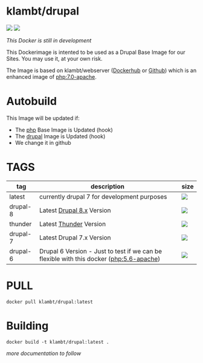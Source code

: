 # klambt/drupal
[![](https://images.microbadger.com/badges/version/klambt/drupal.svg)](http://microbadger.com/images/klambt/drupal "Get your own version badge on microbadger.com") [![](https://images.microbadger.com/badges/image/klambt/drupal.svg)](https://microbadger.com/images/klambt/drupal "Get your own image badge on microbadger.com")

*This Docker is still in development*

This Dockerimage is intented to be used as a Drupal Base Image for our Sites. You may use it, at your own risk.

The Image is based on klambt/webserver ([Dockerhub](https://hub.docker.com/r/klambt/webserver/) or [Github](https://github.com/klambt/docker_webserver)) which is an enhanced image of [php:7.0-apache](https://hub.docker.com/_/php/).

Autobuild
======
This Image will be updated if:
* The [php](https://hub.docker.com/_/php/) Base Image is Updated (hook)
* The [drupal](https://hub.docker.com/_/drupal/) Image is Updated (hook)
* We change it in github

TAGS
======
| tag                          | description                      | size |
| ---------------------------- | -------------------------------- | ---- |
| latest | currently drupal 7 for development purposes   | [![](https://images.microbadger.com/badges/image/klambt/drupal.svg)](https://microbadger.com/images/klambt/drupal "Get your own image badge on microbadger.com") |
| drupal-8 | Latest [Drupal 8.x](https://www.drupal.org/8) Version    | [![](https://images.microbadger.com/badges/image/klambt/drupal:drupal-8.svg)](https://microbadger.com/images/klambt/drupal:drupal-8 "Get your own image badge on microbadger.com") |
| thunder  | Latest [Thunder](http://www.thunder.org) Version   | [![](https://images.microbadger.com/badges/image/klambt/drupal:thunder.svg)](https://microbadger.com/images/klambt/drupal:thunder "Get your own image badge on microbadger.com") |
| drupal-7 | Latest Drupal 7.x Version | [![](https://images.microbadger.com/badges/image/klambt/drupal:drupal-7.svg)](https://microbadger.com/images/klambt/drupal:drupal-7 "Get your own image badge on microbadger.com") |
| drupal-6 |  Drupal 6 Version - Just to test if we can be flexible with this docker ([php:5.6-apache](https://hub.docker.com/_/php/)) | [![](https://images.microbadger.com/badges/image/klambt/drupal:drupal-6.svg)](https://microbadger.com/images/klambt/drupal:drupal-6 "Get your own image badge on microbadger.com") |


PULL
=======
```docker pull klambt/drupal:latest```

Building
========

```docker build -t klambt/drupal:latest .```

*more documentation to follow*

